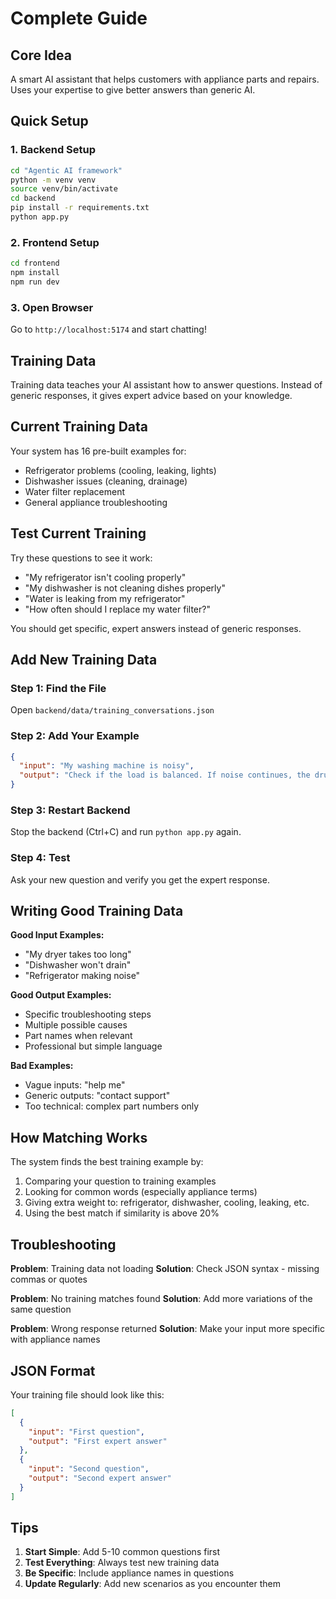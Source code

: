Complete Guide 
==============

## Core Idea

A smart AI assistant that helps customers with appliance parts and repairs. Uses your expertise to give better answers than generic AI.

## Quick Setup

### 1. Backend Setup
```bash
cd "Agentic AI framework"
python -m venv venv
source venv/bin/activate
cd backend
pip install -r requirements.txt
python app.py
```

### 2. Frontend Setup
```bash
cd frontend
npm install
npm run dev
```

### 3. Open Browser
Go to `http://localhost:5174` and start chatting!

## Training Data

Training data teaches your AI assistant how to answer questions. Instead of generic responses, it gives expert advice based on your knowledge.

## Current Training Data

Your system has 16 pre-built examples for:
- Refrigerator problems (cooling, leaking, lights)
- Dishwasher issues (cleaning, drainage)
- Water filter replacement
- General appliance troubleshooting

## Test Current Training

Try these questions to see it work:
- "My refrigerator isn't cooling properly"
- "My dishwasher is not cleaning dishes properly" 
- "Water is leaking from my refrigerator"
- "How often should I replace my water filter?"

You should get specific, expert answers instead of generic responses.

## Add New Training Data

### Step 1: Find the File
Open `backend/data/training_conversations.json`

### Step 2: Add Your Example
```json
{
  "input": "My washing machine is noisy",
  "output": "Check if the load is balanced. If noise continues, the drum bearings may be worn and need replacement. Also inspect the drive belt for wear."
}
```

### Step 3: Restart Backend
Stop the backend (Ctrl+C) and run `python app.py` again.

### Step 4: Test
Ask your new question and verify you get the expert response.

## Writing Good Training Data

**Good Input Examples:**
- "My dryer takes too long"
- "Dishwasher won't drain"
- "Refrigerator making noise"

**Good Output Examples:**
- Specific troubleshooting steps
- Multiple possible causes
- Part names when relevant
- Professional but simple language

**Bad Examples:**
- Vague inputs: "help me"
- Generic outputs: "contact support"
- Too technical: complex part numbers only

## How Matching Works

The system finds the best training example by:
1. Comparing your question to training examples
2. Looking for common words (especially appliance terms)
3. Giving extra weight to: refrigerator, dishwasher, cooling, leaking, etc.
4. Using the best match if similarity is above 20%

## Troubleshooting

**Problem**: Training data not loading
**Solution**: Check JSON syntax - missing commas or quotes

**Problem**: No training matches found
**Solution**: Add more variations of the same question

**Problem**: Wrong response returned
**Solution**: Make your input more specific with appliance names

## JSON Format

Your training file should look like this:
```json
[
  {
    "input": "First question",
    "output": "First expert answer"
  },
  {
    "input": "Second question", 
    "output": "Second expert answer"
  }
]
```

## Tips

1. **Start Simple**: Add 5-10 common questions first
2. **Test Everything**: Always test new training data
3. **Be Specific**: Include appliance names in questions
4. **Update Regularly**: Add new scenarios as you encounter them

